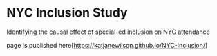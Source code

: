 # NYC Inclusion Study

Identifying the causal effect of special-ed inclusion on NYC attendance

page is published here[https://katjanewilson.github.io/NYC-Inclusion/]
